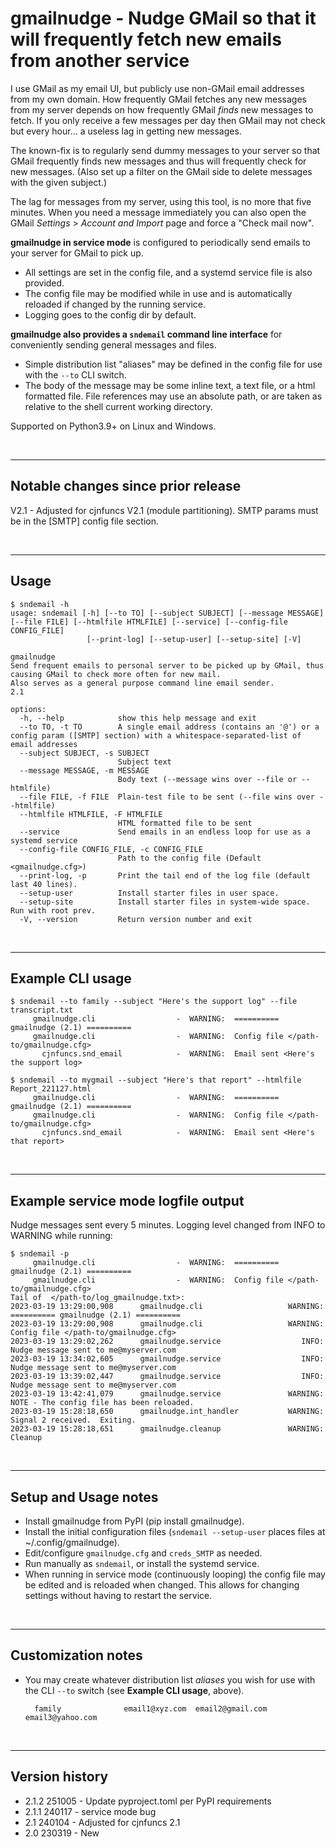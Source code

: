 # gmailnudge - Nudge GMail so that it will frequently fetch new emails from another service

I use GMail as my email UI, but publicly use non-GMail email addresses from my own domain.  How frequently GMail fetches any new messages from my server depends on 
how frequently GMail _finds_ new messages to fetch.  If you only receive a few messages per day then GMail may not check but every hour... a useless lag in getting
new messages.

The known-fix is to regularly send dummy messages to your server so that GMail frequently finds new messages and thus will frequently check for new messages. (Also set up a filter
on the GMail side to delete messages with the given subject.)

The lag for messages from my server, using this tool, is no more that five minutes.  When you need a message immediately you can also open the GMail _Settings_ > _Account and Import_ page and force a "Check mail now".

**gmailnudge in service mode** is configured to periodically send emails to your server for GMail to pick up.  
- All settings are set in the config file, and a systemd service file is also provided.  
- The config file may be modified while in use and is automatically reloaded if changed by the running service.
- Logging goes to the config dir by default.

**gmailnudge also provides a `sndemail` command line interface** for conveniently sending general messages and files.
- Simple distribution list "aliases" may be defined in the config file for use with the `--to` CLI switch.
- The body of the message may be some inline text, a text file, or a html formatted file.  File references may use an absolute path, or are taken as 
relative to the shell current working directory.

Supported on Python3.9+ on Linux and Windows.

<br/>

---

## Notable changes since prior release
V2.1 - Adjusted for cjnfuncs V2.1 (module partitioning).
SMTP params must be in the [SMTP] config file section.

<br/>

---

## Usage
```
$ sndemail -h
usage: sndemail [-h] [--to TO] [--subject SUBJECT] [--message MESSAGE] [--file FILE] [--htmlfile HTMLFILE] [--service] [--config-file CONFIG_FILE]
                 [--print-log] [--setup-user] [--setup-site] [-V]

gmailnudge
Send frequent emails to personal server to be picked up by GMail, thus causing GMail to check more often for new mail.
Also serves as a general purpose command line email sender.
2.1

options:
  -h, --help            show this help message and exit
  --to TO, -t TO        A single email address (contains an '@') or a config param ([SMTP] section) with a whitespace-separated-list of email addresses
  --subject SUBJECT, -s SUBJECT
                        Subject text
  --message MESSAGE, -m MESSAGE
                        Body text (--message wins over --file or --htmlfile)
  --file FILE, -f FILE  Plain-test file to be sent (--file wins over --htmlfile)
  --htmlfile HTMLFILE, -F HTMLFILE
                        HTML formatted file to be sent
  --service             Send emails in an endless loop for use as a systemd service
  --config-file CONFIG_FILE, -c CONFIG_FILE
                        Path to the config file (Default <gmailnudge.cfg>)
  --print-log, -p       Print the tail end of the log file (default last 40 lines).
  --setup-user          Install starter files in user space.
  --setup-site          Install starter files in system-wide space. Run with root prev.
  -V, --version         Return version number and exit

```

<br/>

---

## Example CLI usage
```
$ sndemail --to family --subject "Here's the support log" --file transcript.txt
     gmailnudge.cli                  -  WARNING:  ========== gmailnudge (2.1) ==========
     gmailnudge.cli                  -  WARNING:  Config file </path-to/gmailnudge.cfg>
       cjnfuncs.snd_email            -  WARNING:  Email sent <Here's the support log>

$ sndemail --to mygmail --subject "Here's that report" --htmlfile Report_221127.html 
     gmailnudge.cli                  -  WARNING:  ========== gmailnudge (2.1) ==========
     gmailnudge.cli                  -  WARNING:  Config file </path-to/gmailnudge.cfg>
       cjnfuncs.snd_email            -  WARNING:  Email sent <Here's that report>

```


<br/>

---

## Example service mode logfile output
Nudge messages sent every 5 minutes. Logging level changed from INFO to WARNING while running:
```
$ sndemail -p
     gmailnudge.cli                  -  WARNING:  ========== gmailnudge (2.1) ==========
     gmailnudge.cli                  -  WARNING:  Config file </path-to/gmailnudge.cfg>
Tail of  </path-to/log_gmailnudge.txt>:
2023-03-19 13:29:00,908      gmailnudge.cli                   WARNING:  ========== gmailnudge (2.1) ==========
2023-03-19 13:29:00,908      gmailnudge.cli                   WARNING:  Config file </path-to/gmailnudge.cfg>
2023-03-19 13:29:02,262      gmailnudge.service                  INFO:  Nudge message sent to me@myserver.com
2023-03-19 13:34:02,605      gmailnudge.service                  INFO:  Nudge message sent to me@myserver.com
2023-03-19 13:39:02,447      gmailnudge.service                  INFO:  Nudge message sent to me@myserver.com
2023-03-19 13:42:41,079      gmailnudge.service               WARNING:  NOTE - The config file has been reloaded.
2023-03-19 15:28:18,650      gmailnudge.int_handler           WARNING:  Signal 2 received.  Exiting.
2023-03-19 15:28:18,651      gmailnudge.cleanup               WARNING:  Cleanup
```

<br/>

---

## Setup and Usage notes
- Install gmailnudge from PyPI (pip install gmailnudge).
- Install the initial configuration files (`sndemail --setup-user` places files at ~/.config/gmailnudge).
- Edit/configure `gmailnudge.cfg` and `creds_SMTP` as needed.
- Run manually as `sndemail`, or install the systemd service.
- When running in service mode (continuously looping) the config file may be edited and is reloaded when changed.  This allows for changing settings without having to restart the service.


<br/>

---

## Customization notes
- You may create whatever distribution list _aliases_ you wish for use with the CLI `--to` switch (see **Example CLI usage**, above).  

        family              email1@xyz.com  email2@gmail.com  email3@yahoo.com

<br/>

---

## Version history
- 2.1.2 251005 - Update pyproject.toml per PyPI requirements
- 2.1.1 240117 - service mode bug
- 2.1 240104 - Adjusted for cjnfuncs 2.1
- 2.0 230319 - New
